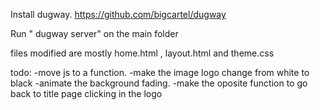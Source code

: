 Install dugway. https://github.com/bigcartel/dugway

Run " dugway server" on the main folder


files modified are mostly home.html , layout.html and theme.css 


todo: 
-move js to a function.
-make the image logo change from white to black
-animate the background fading.
-make the oposite function to go back to title page clicking in the logo
